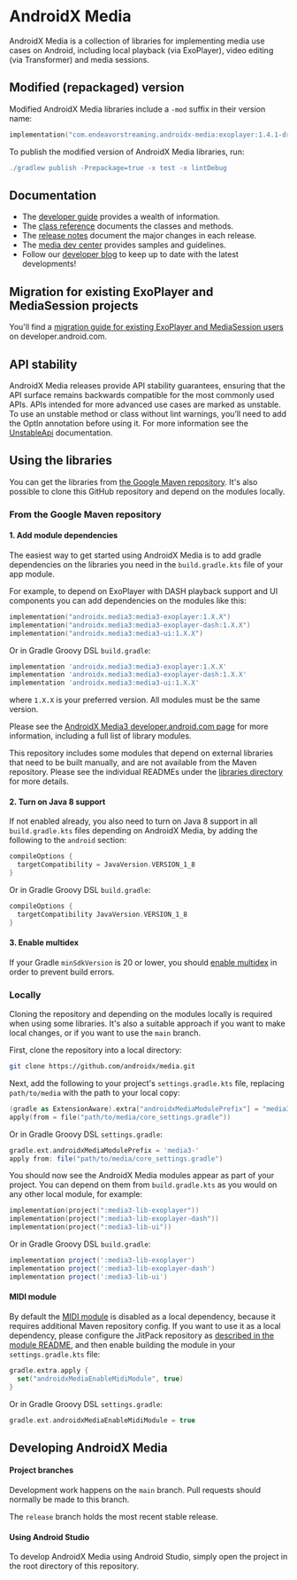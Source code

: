 # AndroidX Media

AndroidX Media is a collection of libraries for implementing media use cases on
Android, including local playback (via ExoPlayer), video editing (via Transformer) and media sessions.

## Modified (repackaged) version

Modified AndroidX Media libraries include a `-mod` suffix in their version name:
```kotlin
implementation("com.endeavorstreaming.androidx-media:exoplayer:1.4.1-dr1-mod")
```

To publish the modified version of AndroidX Media libraries, run:
```groovy
./gradlew publish -Prepackage=true -x test -x lintDebug
```

## Documentation

*   The [developer guide][] provides a wealth of information.
*   The [class reference][] documents the classes and methods.
*   The [release notes][] document the major changes in each release.
*   The [media dev center][] provides samples and guidelines.
*   Follow our [developer blog][] to keep up to date with the latest
    developments!

[developer guide]: https://developer.android.com/guide/topics/media/media3
[class reference]: https://developer.android.com/reference/androidx/media3/common/package-summary
[release notes]: RELEASENOTES.md
[media dev center]: https://developer.android.com/media
[developer blog]: https://medium.com/google-exoplayer

## Migration for existing ExoPlayer and MediaSession projects

You'll find a [migration guide for existing ExoPlayer and MediaSession users][]
on developer.android.com.

[migration guide for existing ExoPlayer and MediaSession users]: https://developer.android.com/guide/topics/media/media3/getting-started/migration-guide

## API stability

AndroidX Media releases provide API stability guarantees, ensuring that the API
surface remains backwards compatible for the most commonly used APIs. APIs
intended for more advanced use cases are marked as unstable. To use an unstable
method or class without lint warnings, you’ll need to add the OptIn annotation
before using it. For more information see the [UnstableApi][] documentation.

[UnstableApi]: https://github.com/androidx/media/blob/main/libraries/common/src/main/java/androidx/media3/common/util/UnstableApi.java

## Using the libraries

You can get the libraries from [the Google Maven repository][]. It's
also possible to clone this GitHub repository and depend on the modules locally.

[the Google Maven repository]: https://developer.android.com/studio/build/dependencies#google-maven

### From the Google Maven repository

#### 1. Add module dependencies

The easiest way to get started using AndroidX Media is to add gradle
dependencies on the libraries you need in the `build.gradle.kts` file of your
app module.

For example, to depend on ExoPlayer with DASH playback support and UI components
you can add dependencies on the modules like this:

```kotlin
implementation("androidx.media3:media3-exoplayer:1.X.X")
implementation("androidx.media3:media3-exoplayer-dash:1.X.X")
implementation("androidx.media3:media3-ui:1.X.X")
```

Or in Gradle Groovy DSL `build.gradle`:

```groovy
implementation 'androidx.media3:media3-exoplayer:1.X.X'
implementation 'androidx.media3:media3-exoplayer-dash:1.X.X'
implementation 'androidx.media3:media3-ui:1.X.X'
```

where `1.X.X` is your preferred version. All modules must be the same version.

Please see the [AndroidX Media3 developer.android.com page][] for more
information, including a full list of library modules.

This repository includes some modules that depend on external libraries that
need to be built manually, and are not available from the Maven repository.
Please see the individual READMEs under the [libraries directory][] for more
details.

[AndroidX Media3 developer.android.com page]: https://developer.android.com/jetpack/androidx/releases/media3#declaring_dependencies
[libraries directory]: libraries

#### 2. Turn on Java 8 support

If not enabled already, you also need to turn on Java 8 support in all
`build.gradle.kts` files depending on AndroidX Media, by adding the following to
the `android` section:

```kotlin
compileOptions {
  targetCompatibility = JavaVersion.VERSION_1_8
}
```

Or in Gradle Groovy DSL `build.gradle`:

```groovy
compileOptions {
  targetCompatibility JavaVersion.VERSION_1_8
}
```

#### 3. Enable multidex

If your Gradle `minSdkVersion` is 20 or lower, you should
[enable multidex](https://developer.android.com/studio/build/multidex) in order
to prevent build errors.

### Locally

Cloning the repository and depending on the modules locally is required when
using some libraries. It's also a suitable approach if you want to make local
changes, or if you want to use the `main` branch.

First, clone the repository into a local directory:

```sh
git clone https://github.com/androidx/media.git
```

Next, add the following to your project's `settings.gradle.kts` file, replacing
`path/to/media` with the path to your local copy:

```kotlin
(gradle as ExtensionAware).extra["androidxMediaModulePrefix"] = "media3-"
apply(from = file("path/to/media/core_settings.gradle"))
```

Or in Gradle Groovy DSL `settings.gradle`:

```groovy
gradle.ext.androidxMediaModulePrefix = 'media3-'
apply from: file("path/to/media/core_settings.gradle")
```

You should now see the AndroidX Media modules appear as part of your project.
You can depend on them from `build.gradle.kts` as you would on any other local
module, for example:

```kotlin
implementation(project(":media3-lib-exoplayer"))
implementation(project(":media3-lib-exoplayer-dash"))
implementation(project(":media3-lib-ui"))
```

Or in Gradle Groovy DSL `build.gradle`:

```groovy
implementation project(':media3-lib-exoplayer')
implementation project(':media3-lib-exoplayer-dash')
implementation project(':media3-lib-ui')
```

#### MIDI module

By default the [MIDI module](libraries/decoder_midi) is disabled as a local
dependency, because it requires additional Maven repository config. If you want
to use it as a local dependency, please configure the JitPack repository as
[described in the module README](libraries/decoder_midi/README.md#getting-the-module),
and then enable building the module in your `settings.gradle.kts` file:

```kotlin
gradle.extra.apply {
  set("androidxMediaEnableMidiModule", true)
}
```

Or in Gradle Groovy DSL `settings.gradle`:

```groovy
gradle.ext.androidxMediaEnableMidiModule = true
```

## Developing AndroidX Media

#### Project branches

Development work happens on the `main` branch. Pull requests should normally be
made to this branch.

The `release` branch holds the most recent stable release.

#### Using Android Studio

To develop AndroidX Media using Android Studio, simply open the project in the
root directory of this repository.
